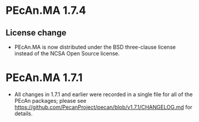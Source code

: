 # PEcAn.MA 1.7.4

## License change
* PEcAn.MA is now distributed under the BSD three-clause license instead of the NCSA Open Source license.


# PEcAn.MA 1.7.1

* All changes in 1.7.1 and earlier were recorded in a single file for all of the PEcAn packages; please see https://github.com/PecanProject/pecan/blob/v1.7.1/CHANGELOG.md for details.
